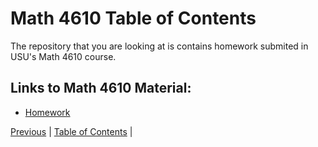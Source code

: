 
# Math 4610 Table of Contents

The repository that you are looking at is contains homework submited in USU's Math 4610 course.

## Links to Math 4610 Material:

* [Homework](homework/Readme.md)





[Previous](README.md) |
[Table of Contents](TableOfContents.md) |
